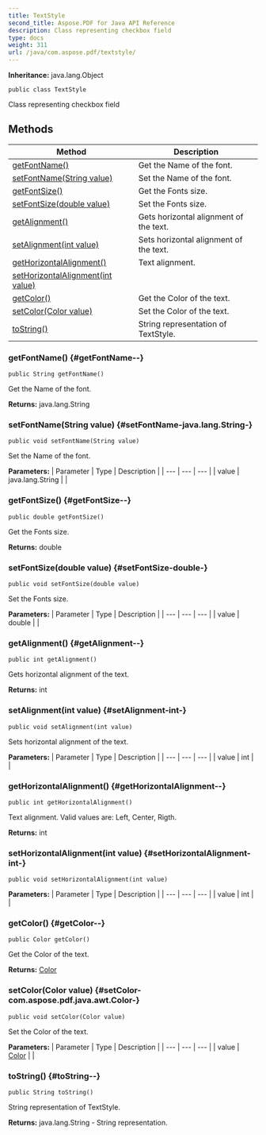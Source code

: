 ```yaml
---
title: TextStyle
second_title: Aspose.PDF for Java API Reference
description: Class representing checkbox field
type: docs
weight: 311
url: /java/com.aspose.pdf/textstyle/
---
```

**Inheritance:**
java.lang.Object
```
public class TextStyle
```

Class representing checkbox field
## Methods

| Method | Description |
| --- | --- |
| [getFontName()](#getFontName--) | Get the Name of the font. |
| [setFontName(String value)](#setFontName-java.lang.String-) | Set the Name of the font. |
| [getFontSize()](#getFontSize--) | Get the Fonts size. |
| [setFontSize(double value)](#setFontSize-double-) | Set the Fonts size. |
| [getAlignment()](#getAlignment--) | Gets horizontal alignment of the text. |
| [setAlignment(int value)](#setAlignment-int-) | Sets horizontal alignment of the text. |
| [getHorizontalAlignment()](#getHorizontalAlignment--) | Text alignment. |
| [setHorizontalAlignment(int value)](#setHorizontalAlignment-int-) |  |
| [getColor()](#getColor--) | Get the Color of the text. |
| [setColor(Color value)](#setColor-com.aspose.pdf.java.awt.Color-) | Set the Color of the text. |
| [toString()](#toString--) | String representation of TextStyle. |
### getFontName() {#getFontName--}
```
public String getFontName()
```


Get the Name of the font.

**Returns:**
java.lang.String
### setFontName(String value) {#setFontName-java.lang.String-}
```
public void setFontName(String value)
```


Set the Name of the font.

**Parameters:**
| Parameter | Type | Description |
| --- | --- | --- |
| value | java.lang.String |  |

### getFontSize() {#getFontSize--}
```
public double getFontSize()
```


Get the Fonts size.

**Returns:**
double
### setFontSize(double value) {#setFontSize-double-}
```
public void setFontSize(double value)
```


Set the Fonts size.

**Parameters:**
| Parameter | Type | Description |
| --- | --- | --- |
| value | double |  |

### getAlignment() {#getAlignment--}
```
public int getAlignment()
```


Gets horizontal alignment of the text.

**Returns:**
int
### setAlignment(int value) {#setAlignment-int-}
```
public void setAlignment(int value)
```


Sets horizontal alignment of the text.

**Parameters:**
| Parameter | Type | Description |
| --- | --- | --- |
| value | int |  |

### getHorizontalAlignment() {#getHorizontalAlignment--}
```
public int getHorizontalAlignment()
```


Text alignment. Valid values are: Left, Center, Rigth.

**Returns:**
int
### setHorizontalAlignment(int value) {#setHorizontalAlignment-int-}
```
public void setHorizontalAlignment(int value)
```




**Parameters:**
| Parameter | Type | Description |
| --- | --- | --- |
| value | int |  |

### getColor() {#getColor--}
```
public Color getColor()
```


Get the Color of the text.

**Returns:**
[Color](../../com.aspose.pdf.java.awt/color)
### setColor(Color value) {#setColor-com.aspose.pdf.java.awt.Color-}
```
public void setColor(Color value)
```


Set the Color of the text.

**Parameters:**
| Parameter | Type | Description |
| --- | --- | --- |
| value | [Color](../../com.aspose.pdf.java.awt/color) |  |

### toString() {#toString--}
```
public String toString()
```


String representation of TextStyle.

**Returns:**
java.lang.String - String representation.
